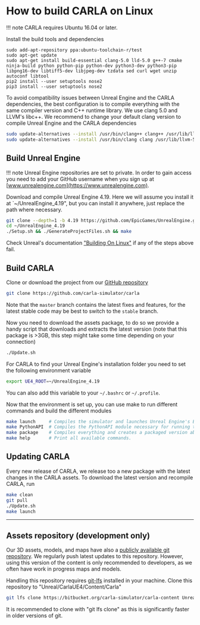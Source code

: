 <h1>How to build CARLA on Linux</h1>

!!! note
    CARLA requires Ubuntu 16.04 or later.

Install the build tools and dependencies

```
sudo add-apt-repository ppa:ubuntu-toolchain-r/test
sudo apt-get update
sudo apt-get install build-essential clang-5.0 lld-5.0 g++-7 cmake ninja-build python python-pip python-dev python3-dev python3-pip libpng16-dev libtiff5-dev libjpeg-dev tzdata sed curl wget unzip autoconf libtool
pip2 install --user setuptools nose2
pip3 install --user setuptools nose2
```

To avoid compatibility issues between Unreal Engine and the CARLA dependencies,
the best configuration is to compile everything with the same compiler version
and C++ runtime library. We use clang 5.0 and LLVM's libc++. We recommend to
change your default clang version to compile Unreal Engine and the CARLA
dependencies

```sh
sudo update-alternatives --install /usr/bin/clang++ clang++ /usr/lib/llvm-5.0/bin/clang++ 101
sudo update-alternatives --install /usr/bin/clang clang /usr/lib/llvm-5.0/bin/clang 101
```

Build Unreal Engine
-------------------

!!! note
    Unreal Engine repositories are set to private. In order to gain access you
    need to add your GitHub username when you sign up at
    [www.unrealengine.com](https://www.unrealengine.com).

Download and compile Unreal Engine 4.19. Here we will assume you install it at
`~/UnrealEngine_4.19", but you can install it anywhere, just replace the path
where necessary.

```sh
git clone --depth=1 -b 4.19 https://github.com/EpicGames/UnrealEngine.git ~/UnrealEngine_4.19
cd ~/UnrealEngine_4.19
./Setup.sh && ./GenerateProjectFiles.sh && make
```

Check Unreal's documentation
["Building On Linux"](https://wiki.unrealengine.com/Building_On_Linux) if any of
the steps above fail.

Build CARLA
-----------

Clone or download the project from our
[GitHub repository](https://github.com/carla-simulator/carla)

```sh
git clone https://github.com/carla-simulator/carla
```

Note that the `master` branch contains the latest fixes and features, for the
latest stable code may be best to switch to the `stable` branch.

Now you need to download the assets package, to do so we provide a handy script
that downloads and extracts the latest version (note that this package is >3GB,
this step might take some time depending on your connection)

```sh
./Update.sh
```

For CARLA to find your Unreal Engine's installation folder you need to set the
following environment variable

```sh
export UE4_ROOT=~/UnrealEngine_4.19
```

You can also add this variable to your `~/.bashrc` or `~/.profile`.

Now that the environment is set up, you can use make to run different commands
and build the different modules

```sh
make launch     # Compiles the simulator and launches Unreal Engine's Editor.
make PythonAPI  # Compiles the PythonAPI module necessary for running the Python examples.
make package    # Compiles everything and creates a packaged version able to run without UE4 editor.
make help       # Print all available commands.
```

Updating CARLA
--------------

Every new release of CARLA, we release too a new package with the latest changes
in the CARLA assets. To download the latest version and recompile CARLA, run

```sh
make clean
git pull
./Update.sh
make launch
```

- - -

<h2>Assets repository (development only)</h2>

Our 3D assets, models, and maps have also a
[publicly available git repository][contentrepolink]. We regularly push latest
updates to this repository. However, using this version of the content is only
recommended to developers, as we often have work in progress maps and models.

Handling this repository requires [git-lfs][gitlfslink] installed in your
machine. Clone this repository to "Unreal/CarlaUE4/Content/Carla"

```sh
git lfs clone https://bitbucket.org/carla-simulator/carla-content Unreal/CarlaUE4/Content/Carla
```

It is recommended to clone with "git lfs clone" as this is significantly faster
in older versions of git.

[contentrepolink]: https://bitbucket.org/carla-simulator/carla-content
[gitlfslink]: https://git-lfs.github.com/

